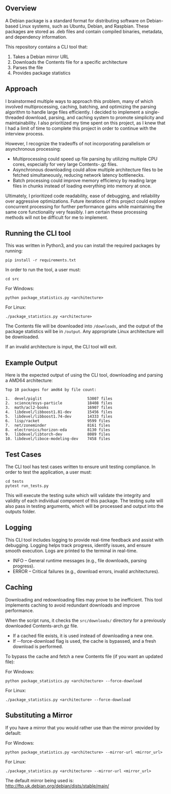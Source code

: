 ## Overview

A Debian package is a standard format for distributing software on Debian-based Linux systems, such as Ubuntu, Debian, and Raspbian. These packages are stored as .deb files and contain compiled binaries, metadata, and dependency information.

This repository contains a CLI tool that:
1. Takes a Debian mirror URL
2. Downloads the Contents file for a specific architecture
3. Parses the file 
4. Provides package statistics

## Approach

I brainstormed multiple ways to approach this problem, many of which involved multiprocessing, caching, batching, and optimizing the parsing algorithm to handle large files efficiently. I decided to implement a single-threaded download, parsing, and caching system to promote simplicity and maintainability. I also prioritized my time spent on this project, as I knew that I had a limit of time to complete this project in order to continue with the interview process. 

However, I recognize the tradeoffs of not incorporating parallelism or asynchronous processing:

- Multiprocessing could speed up file parsing by utilizing multiple CPU cores, especially for very large Contents-<arch>.gz files.
- Asynchronous downloading could allow multiple architecture files to be fetched simultaneously, reducing network latency bottlenecks.
- Batch processing could improve memory efficiency by reading large files in chunks instead of loading everything into memory at once.

Ultimately, I prioritized code readability, ease of debugging, and reliability over aggressive optimizations. Future iterations of this project could explore concurrent processing for further performance gains while maintaining the same core functionality very feasibly. I am certain these processing methods will not be difficult for me to implement.

## Running the CLI tool

This was written in Python3, and you can install the required packages by running:
```
pip install -r requirements.txt
```

In order to run the tool, a user must:

```
cd src
```

For Windows:
```
python package_statistics.py <architecture>
```

For Linux:
```
./package_statistics.py <architecture>
```

The Contents file will be downloaded into `/downloads`, and the output of the package statistics will be in `/output`. Any appropriate Linux architecture will be downloaded.

If an invalid architecture is input, the CLI tool will exit.

## Example Output

Here is the expected output of using the CLI tool, downloading and parsing a AMD64 architecture:

```
Top 10 packages for amd64 by file count:

1.	devel/piglit                	53007 files
2.	science/esys-particle       	18408 files
3.	math/acl2-books             	16907 files
4.	libdevel/libboost1.81-dev   	15456 files
5.	libdevel/libboost1.74-dev   	14333 files
6.	lisp/racket                 	9599 files
7.	net/zoneminder              	8161 files
8.	electronics/horizon-eda     	8130 files
9.	libdevel/libtorch-dev       	8089 files
10.	libdevel/liboce-modeling-dev	7458 files
```

## Test Cases

The CLI tool has test cases written to ensure unit testing compliance. In order to test the application, a user must:
```
cd tests
pytest run_tests.py
```

This will execute the testing suite which will validate the integrity and validity of each individual component of this package. The testing suite will also pass in testing arguments, which will be processed and output into the outputs folder.

## Logging

This CLI tool includes logging to provide real-time feedback and assist with debugging. Logging helps track progress, identify issues, and ensure smooth execution. Logs are printed to the terminal in real-time.

- INFO – General runtime messages (e.g., file downloads, parsing progress).
- ERROR – Critical failures (e.g., download errors, invalid architectures).

## Caching

Downloading and redownloading files may prove to be inefficient. This tool implements caching to avoid redundant downloads and improve performance.

When the script runs, it checks the `src/downloads/` directory for a previously downloaded Contents-arch.gz file.
- If a cached file exists, it is used instead of downloading a new one.
- If --force-download flag is used, the cache is bypassed, and a fresh download is performed.

To bypass the cache and fetch a new Contents file (if you want an updated file):

For Windows:
```
python package_statistics.py <architecture> --force-download
```

For Linux:
```
./package_statistics.py <architecture> --force-download
```

## Substituting a Mirror

If you have a mirror that you would rather use than the mirror provided by default:

For Windows:
```
python package_statistics.py <architecture> --mirror-url <mirror_url>
```

For Linux:
```
./package_statistics.py <architecture> --mirror-url <mirror_url>
```

The default mirror being used is: http://ftp.uk.debian.org/debian/dists/stable/main/